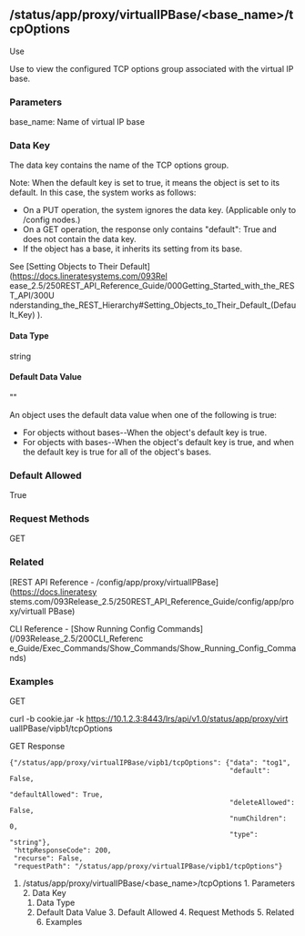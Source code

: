 ## /status/app/proxy/virtualIPBase/<base_name>/tcpOptions

Use

Use to view the configured TCP options group associated with the virtual IP
base.

### Parameters

base_name: Name of virtual IP base

### Data Key

The data key contains the name of the TCP options group.

Note: When the default key is set to true, it means the object is set to its
default. In this case, the system works as follows:

  * On a PUT operation, the system ignores the data key. (Applicable only to /config nodes.)
  * On a GET operation, the response only contains "default": True and does not contain the data key.
  * If the object has a base, it inherits its setting from its base.

See [Setting Objects to Their Default](https://docs.lineratesystems.com/093Rel
ease_2.5/250REST_API_Reference_Guide/000Getting_Started_with_the_REST_API/300U
nderstanding_the_REST_Hierarchy#Setting_Objects_to_Their_Default_(Default_Key)
).

#### Data Type

string

#### Default Data Value

""

An object uses the default data value when one of the following is true:

  * For objects without bases--When the object's default key is true.
  * For objects with bases--When the object's default key is true, and when the default key is true for all of the object's bases.

### Default Allowed

True

### Request Methods

GET

### Related

[REST API Reference - /config/app/proxy/virtualIPBase](https://docs.lineratesy
stems.com/093Release_2.5/250REST_API_Reference_Guide/config/app/proxy/virtualI
PBase)

CLI Reference - [Show Running Config Commands](/093Release_2.5/200CLI_Referenc
e_Guide/Exec_Commands/Show_Commands/Show_Running_Config_Commands)

### Examples

GET

curl -b cookie.jar -k https://10.1.2.3:8443/lrs/api/v1.0/status/app/proxy/virt
ualIPBase/vipb1/tcpOptions

GET Response

    
    
    {"/status/app/proxy/virtualIPBase/vipb1/tcpOptions": {"data": "tog1",
                                                          "default": False,
                                                          "defaultAllowed": True,
                                                          "deleteAllowed": False,
                                                          "numChildren": 0,
                                                          "type": "string"},
     "httpResponseCode": 200,
     "recurse": False,
     "requestPath": "/status/app/proxy/virtualIPBase/vipb1/tcpOptions"}
    

  1. /status/app/proxy/virtualIPBase/<base_name>/tcpOptions
    1. Parameters
    2. Data Key
      1. Data Type
      2. Default Data Value
    3. Default Allowed
    4. Request Methods
    5. Related
    6. Examples

